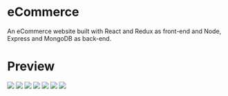 # eCommerce
An eCommerce website built with React and Redux as front-end and Node, Express and MongoDB as back-end.

# Preview
<img src="src/1.PNG">
<img src="src/2.PNG">
<img src="src/3.PNG">
<img src="src/4.PNG">
<img src="src/5.PNG">
<img src="src/6.PNG">
<img src="src/7.PNG">
